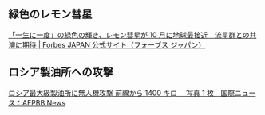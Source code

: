 ## 緑色のレモン彗星

[「一生に一度」の緑色の輝き、レモン彗星が 10 月に地球最接近　流星群との共演に期待 | Forbes JAPAN 公式サイト（フォーブス ジャパン）](https://forbesjapan.com/articles/detail/82155)

## ロシア製油所への攻撃

[ロシア最大級製油所に無人機攻撃 前線から 1400 キロ 　写真 1 枚　国際ニュース：AFPBB News](https://www.afpbb.com/articles/-/3598207)
